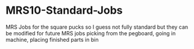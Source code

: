 # MRS10-Standard-Jobs

MRS Jobs for the square pucks so I guess not fully standard but they can be modified for future MRS jobs picking from the pegboard, going in machine, placing finished parts in bin
